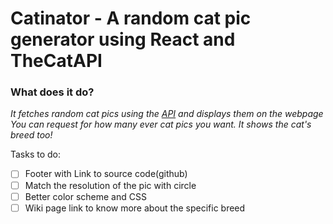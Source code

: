 # Catinator - A random cat pic generator using React and TheCatAPI

### What does it do?
*It fetches random cat pics using the [API](https://thecatapi.com/) and displays them on the webpage
You can request for how many ever cat pics you want. It shows the cat's breed too!*

Tasks to do:
- [ ] Footer with Link to source code(github)
- [ ] Match the resolution of the pic with circle
- [ ] Better color scheme and CSS
- [ ] Wiki page link to know more about the specific breed
